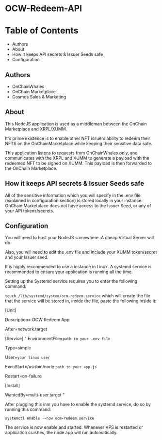 # OCW-Redeem-API

# Table of Contents

- Authors
- About
- How it keeps API secrets & Issuer Seeds safe
- Configuration

## Authors

- OnChainWhales
- OnChain Marketplace
- Cosmos Sales & Marketing

## About

This NodeJS application is used as a middleman between the OnChain Marketplace and XRPL/XUMM.

It's prime existence is to enable other NFT issuers ability to redeem their NFTS on the OnChainMarketplace while keeping their sensitive data safe.

This application listens to requests from OnChainWhales only, and communicates with the XRPL and XUMM to generate a payload with the redeemed NFT to be signed on XUMM. This payload is then forwarded to the OnChain Marketplace.

## How it keeps API secrets & Issuer Seeds safe

All of the sensitive information which you will specify in the .env file (explained in configuration section) is stored locally in your instance. OnChain Marketplace does not have access to the Issuer Seed, or any of your API tokens/secrets.

## Configuration

You will need to host your NodeJS somewhere. A cheap Virtual Server will do.

Also, you will need to edit the .env file and include your XUMM token/secret and your Issuer seed.

It is highly recommended to use a instance in Linux. A systemd service is recommended to ensure your application is running all the time.

Setting up the Systemd service requires you to enter the following command:

`touch /lib/systemd/system/ocm-redeem.service`
which will create the file that the service will be stored in, inside the file, paste the following inside it:

[Unit]

Description= OCW Redeem App

After=network.target

[Service]
"
EnvironmentFile=`path to your .env file`

Type=simple

User=`your linux user`

ExecStart=/usr/bin/node `path to your app.js`

Restart=on-failure

[Install]

WantedBy=multi-user.target
"

After plugging this inm you have to enable the systemd service, do so by running this command:

`systemctl enable --now ocm-redeem.service`

The service is now enable and started. Whenever VPS is restarted or application crashes, the node app will run automatically.
